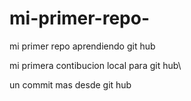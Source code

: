 # mi-primer-repo-
mi primer repo aprendiendo git hub

mi primera contibucion local para git hub\

un commit mas desde git hub
